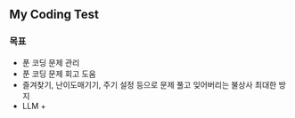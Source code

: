 ## My Coding Test
### 목표
- 푼 코딩 문제 관리
- 푼 코딩 문제 회고 도움
- 즐겨찾기, 난이도매기기, 주기 설정 등으로 문제 풀고 잊어버리는 불상사 최대한 방지
- LLM +
